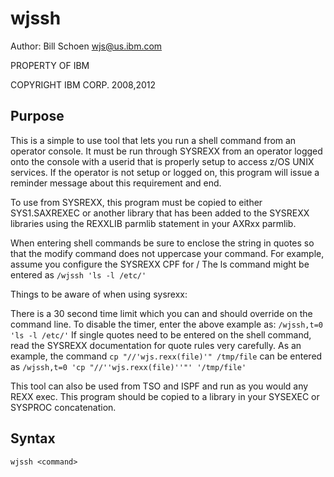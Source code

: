 # wjssh

Author: Bill Schoen  <wjs@us.ibm.com>

PROPERTY OF IBM

COPYRIGHT IBM CORP. 2008,2012

## Purpose

This is a simple to use tool that lets you run a shell command from an
operator console.  It must be run through SYSREXX from an operator
logged onto the console with a userid that is properly setup to access
z/OS UNIX services.  If the operator is not setup or logged on, this
program will issue a reminder message about this requirement and end.

To use from SYSREXX, this program must be copied to either
SYS1.SAXREXEC or another library that has been added to the SYSREXX
libraries using the REXXLIB parmlib statement in your AXRxx parmlib.

When entering shell commands be sure to enclose the string in quotes so
that the modify command does not uppercase your command.  For example,
assume you configure the SYSREXX CPF for /
The ls command might be entered as
`/wjssh 'ls -l /etc/'`

Things to be aware of when using sysrexx:

There is a 30 second time limit which you can and should override
on the command line.  To disable the timer, enter the above example
as:  `/wjssh,t=0 'ls -l /etc/'`
If single quotes need to be entered on the shell command, read the
SYSREXX documentation for quote rules very carefully.
As an example, the command `cp "//'wjs.rexx(file)'" /tmp/file`
can be entered as `/wjssh,t=0 'cp "//''wjs.rexx(file)''"' '/tmp/file'`

This tool can also be used from TSO and ISPF and run as you would any
REXX exec.  This program should be copied to a library in your SYSEXEC
or SYSPROC concatenation.

## Syntax

`wjssh <command>`

